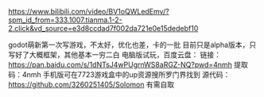 https://www.bilibili.com/video/BV1oQWLedEmv/?spm_id_from=333.1007.tianma.1-2-2.click&vd_source=e3d8ccdad7f002da721e0e15dedebf10

godot萌新第一次写游戏，不太好，优化也差，卡的一批
目前只是alpha版本，只写好了大概框架，其他基本一穷二白
电脑版试玩，百度云盘：
链接：https://pan.baidu.com/s/1dNTsJ4wPUgrnWS8aRGZ-NQ?pwd=4nmh 
提取码：4nmh
手机版可在7723游戏盒中的up资源搜所罗门界找到
源代码：https://github.com/3260251405/Solomon
有需自取
